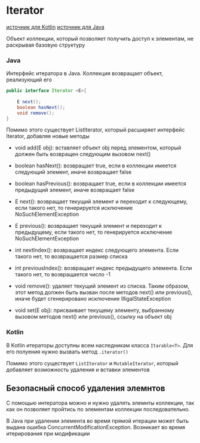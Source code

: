 # Iterator

[источник для Kotlin](https://kotlinlang.ru/docs/iterators.html?ysclid=m3mdfw84xf376708875)
[источник для Java](https://metanit.com/java/tutorial/5.10.php?ysclid=m3mdb1cvcp967668829)

Объект коллекции, который позволяет получить доступ к элементам, не раскрывая базовую структуру

### Java

Интерфейс итератора в Java. Коллекция возвращает объект, реализующий его

```Java
public interface Iterator <E>{
     
    E next();
    boolean hasNext();
    void remove();
}
```

Помимо этого существует ListIterator, который расширяет интерфейс Iterator, добавляя новые методы

- void add(E obj): вставляет объект obj перед элементом, который должен быть возвращен следующим вызовом next()

- boolean hasNext(): возвращает true, если в коллекции имеется следующий элемент, иначе возвращает false
 
- boolean hasPrevious(): возвращает true, если в коллекции имеется предыдущий элемент, иначе возвращает false
 
- E next(): возвращает текущий элемент и переходит к следующему, если такого нет, то генерируется исключение NoSuchElementException
 
- E previous(): возвращает текущий элемент и переходит к предыдущему, если такого нет, то генерируется исключение NoSuchElementException
 
- int nextIndex(): возвращает индекс следующего элемента. Если такого нет, то возвращается размер списка

- int previousIndex(): возвращает индекс предыдущего элемента. Если такого нет, то возвращается число -1

- void remove(): удаляет текущий элемент из списка. Таким образом, этот метод должен быть вызван после методов next() или previous(), иначе будет сгенерировано исключение IlligalStateException

- void set(E obj): присваивает текущему элементу, выбранному вызовом методов next() или previous(), ссылку на объект obj

### Kotlin

В Kotlin итераторы доступны всем наследникам класса `Itarable<T>`. Для его полуения нужно вызвать метод `.iterator()`

Помимо этого существует `ListIterator` и `MutableIterator`, который добавляет возможность удаления и вставки элементов

## Безопасный способ удаления элемнтов

С помощью интератора можно и нужно удалять элемнты коллекции, так как он позволяет пройтись по элементам коллекции последовательно.

В Java при удалении элемента во время прямой итерации может быть выдана ошибка ConcurrentModificationException. Возникает во время итерирования при модификации 